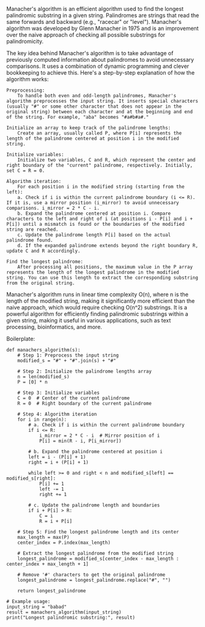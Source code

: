 Manacher's algorithm is an efficient algorithm used to find the longest palindromic substring in a given string. Palindromes are strings that read the same forwards and backward (e.g., "racecar" or "level"). Manacher's algorithm was developed by Glenn Manacher in 1975 and is an improvement over the naive approach of checking all possible substrings for palindromicity.

The key idea behind Manacher's algorithm is to take advantage of previously computed information about palindromes to avoid unnecessary comparisons. It uses a combination of dynamic programming and clever bookkeeping to achieve this. Here's a step-by-step explanation of how the algorithm works:

    Preprocessing:
        To handle both even and odd-length palindromes, Manacher's algorithm preprocesses the input string. It inserts special characters (usually "#" or some other character that does not appear in the original string) between each character and at the beginning and end of the string. For example, "aba" becomes "#a#b#a#."

    Initialize an array to keep track of the palindrome lengths:
        Create an array, usually called P, where P[i] represents the length of the palindrome centered at position i in the modified string.

    Initialize variables:
        Initialize two variables, C and R, which represent the center and right boundary of the "current" palindrome, respectively. Initially, set C = R = 0.

    Algorithm iteration:
        For each position i in the modified string (starting from the left):
        a. Check if i is within the current palindrome boundary (i <= R). If it is, use a mirror position (i_mirror) to avoid unnecessary comparisons. i_mirror = 2 * C - i.
        b. Expand the palindrome centered at position i. Compare characters to the left and right of i (at positions i - P[i] and i + P[i]) until a mismatch is found or the boundaries of the modified string are reached.
        c. Update the palindrome length P[i] based on the actual palindrome found.
        d. If the expanded palindrome extends beyond the right boundary R, update C and R accordingly.

    Find the longest palindrome:
        After processing all positions, the maximum value in the P array represents the length of the longest palindrome in the modified string. You can use this length to extract the corresponding substring from the original string.

Manacher's algorithm runs in linear time complexity O(n), where n is the length of the modified string, making it significantly more efficient than the naive approach, which would require checking O(n^2) substrings. It is a powerful algorithm for efficiently finding palindromic substrings within a given string, making it useful in various applications, such as text processing, bioinformatics, and more.


Boilerplate:
```
def manachers_algorithm(s):
    # Step 1: Preprocess the input string
    modified_s = "#" + "#".join(s) + "#"

    # Step 2: Initialize the palindrome lengths array
    n = len(modified_s)
    P = [0] * n

    # Step 3: Initialize variables
    C = 0  # Center of the current palindrome
    R = 0  # Right boundary of the current palindrome

    # Step 4: Algorithm iteration
    for i in range(n):
        # a. Check if i is within the current palindrome boundary
        if i <= R:
            i_mirror = 2 * C - i  # Mirror position of i
            P[i] = min(R - i, P[i_mirror])

        # b. Expand the palindrome centered at position i
        left = i - (P[i] + 1)
        right = i + (P[i] + 1)

        while left >= 0 and right < n and modified_s[left] == modified_s[right]:
            P[i] += 1
            left -= 1
            right += 1

        # c. Update the palindrome length and boundaries
        if i + P[i] > R:
            C = i
            R = i + P[i]

    # Step 5: Find the longest palindrome length and its center
    max_length = max(P)
    center_index = P.index(max_length)

    # Extract the longest palindrome from the modified string
    longest_palindrome = modified_s[center_index - max_length : center_index + max_length + 1]
    
    # Remove '#' characters to get the original palindrome
    longest_palindrome = longest_palindrome.replace("#", "")

    return longest_palindrome

# Example usage:
input_string = "babad"
result = manachers_algorithm(input_string)
print("Longest palindromic substring:", result)
```
